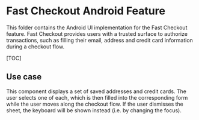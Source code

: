 # Fast Checkout Android Feature

This folder contains the Android UI implementation for the Fast Checkout
feature. Fast Checkout provides users with a trusted surface to authorize
transactions, such as filling their email, address and credit card information
during a checkout flow.

[TOC]

## Use case

This component displays a set of saved addresses and credit cards. The user
selects one of each, which is then filled into the corresponding form while the
user moves along the checkout flow. If the user dismisses the sheet, the
keyboard will be shown instead (i.e. by changing the focus).
